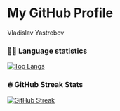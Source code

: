 <html lang="en">
<head>
    <meta charset="UTF-8">
    <meta name="viewport" content="width=device-width, initial-scale=1.0">
    <title>GitHub Profile Header</title>
    <link rel="stylesheet" href="styles.css">
</head>
<body>

<div class="header">
    <h1>My GitHub Profile</h1>
    <p>Vladislav Yastrebov</p>
</div>

### 🧑‍💻 Language statistics
[![Top Langs](https://github-readme-stats.vercel.app/api/top-langs/?username=vyastreb&layout=compact)](https://github.com/vyastreb/github-readme-stats)

### 🔥 GitHub Streak Stats
[![GitHub Streak](https://github-readme-streak-stats.herokuapp.com/?user=vyastreb&theme=dark)](https://git.io/streak-stats)

</body>
</html>
